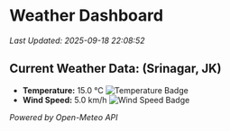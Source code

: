 
# Weather Dashboard

_Last Updated: 2025-09-18 22:08:52_

## Current Weather Data: (Srinagar, JK)
- **Temperature:** 15.0 °C ![Temperature Badge](https://img.shields.io/badge/Temperature-Low%20Temp-blue)
- **Wind Speed:** 5.0 km/h ![Wind Speed Badge](https://img.shields.io/badge/Wind%20Speed-Light%20Wind-blue)

*Powered by Open-Meteo API*
